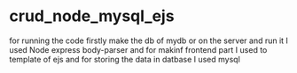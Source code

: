 # crud_node_mysql_ejs
for running the code firstly make the db of mydb or on the server and run it
I used Node express body-parser and for makinf frontend part I used to template of ejs and for storing the data in datbase I used mysql
